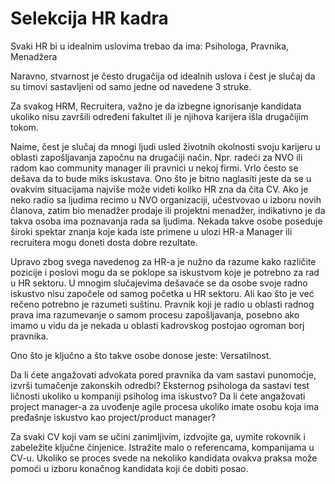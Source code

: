 # Selekcija HR kadra

Svaki HR bi u idealnim uslovima trebao da ima: Psihologa, Pravnika, Menadžera

Naravno, stvarnost je često drugačija od idealnih uslova i čest je slučaj da su timovi sastavljeni od samo jedne od navedene 3 struke.

Za svakog HRM, Recruitera, važno je da izbegne ignorisanje kandidata ukoliko nisu završili određeni fakultet ili je njihova karijera išla drugačijim tokom.

Naime, čest je slučaj da mnogi ljudi usled životnih okolnosti svoju karijeru u oblasti zapošljavanja započnu na drugačiji način. Npr. radeći za NVO ili radom kao community manager ili pravnici u nekoj firmi. Vrlo često se dešava da to bude miks iskustava. Ono što je bitno naglasiti jeste da se u ovakvim situacijama najviše može videti koliko HR zna da čita CV. Ako je neko radio sa ljudima recimo u NVO organizaciji, učestvovao u izboru novih članova, zatim bio menadžer prodaje ili projektni menadžer, indikativno je da takva osoba ima poznavanja rada sa ljudima. Nekada takve osobe poseduje široki spektar znanja koje kada iste primene u ulozi HR-a Manager ili recruitera mogu doneti dosta dobre rezultate. 

Upravo zbog svega navedenog za HR-a je nužno da razume kako različite pozicije i poslovi mogu da se poklope sa iskustvom koje je potrebno za rad u HR sektoru. U mnogim slučajevima dešavaće se da osobe svoje radno iskustvo nisu započele od samog početka u HR sektoru. Ali kao što je već rečeno potrebno je razumeti suštinu. Pravnik koji je radio u oblasti radnog prava ima razumevanje o samom procesu zapošljavanja, posebno ako imamo u vidu da je nekada u oblasti kadrovskog postojao ogroman borj pravnika. 

Ono što je ključno a što takve osobe donose jeste: Versatilnost.

Da li ćete angažovati advokata pored pravnika da vam sastavi punomoćje, izvrši tumačenje zakonskih odredbi? Eksternog psihologa da sastavi test ličnosti ukoliko u kompaniji psiholog ima iskustvo? Da li ćete angažovati project manager-a za uvođenje agile procesa ukoliko imate osobu koja ima pređašnje iskustvo kao project/product manager?

Za svaki CV koji vam se učini zanimljivim, izdvojite ga, uymite rokovnik i zabeležite ključne činjenice. Istražite malo o referencama, kompanijama u CV-u. Ukoliko se proces svede na nekoliko kandidata ovakva praksa može pomoći u izboru konačnog kandidata koji će dobiti posao. 



